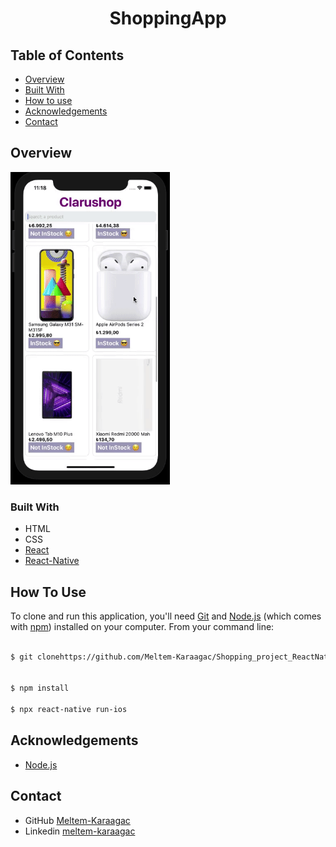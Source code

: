 

<h1 align="center">ShoppingApp</h1>




## Table of Contents

- [Overview](#overview)
- [Built With](#built-with)
- [How to use](#how-to-use)
- [Acknowledgements](#acknowledgements)
- [Contact](#contact)

<!-- OVERVIEW -->

## Overview
<img src="overview/shopping.gif" height=500, />
<!-- ![screenshot](overview/1.gif) -->


### Built With



- HTML
- CSS
- [React](https://reactjs.org/)
- [React-Native](https://reactnative.dev/)


## How To Use



To clone and run this application, you'll need [Git](https://git-scm.com) and [Node.js](https://nodejs.org/en/download/) (which comes with [npm](http://npmjs.com)) installed on your computer. From your command line:

```bash

$ git clonehttps://github.com/Meltem-Karaagac/Shopping_project_ReactNative


$ npm install

$ npx react-native run-ios

```


## Acknowledgements



- [Node.js](https://nodejs.org/)

## Contact

- GitHub [Meltem-Karaagac](https://github.com/Meltem-Karaagac)
- Linkedin [meltem-karaagac](https://www.linkedin.com/in/meltem-karaagac/)

